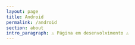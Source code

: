```yaml
---
layout: page
title: Android
permalink: /android
section: about
intro_paragraph: ⚠️ Página em desenvolvimento ⚠️
---
```

<!-- Google Tag Manager (noscript) -->

<noscript><iframe src="https://www.googletagmanager.com/ns.html?id=GTM-TTN2MF8"
height="0" width="0" style="display:none;visibility:hidden"></iframe></noscript>

<!-- End Google Tag Manager (noscript) -->